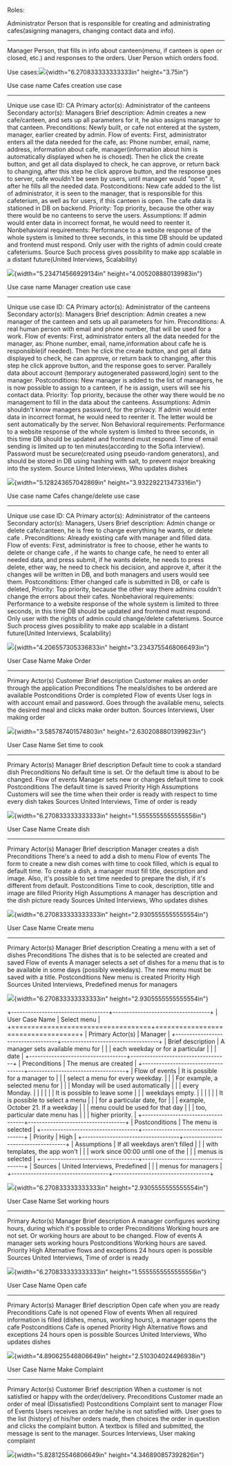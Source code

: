 Roles:

  Administrator   Person that is responsible for creating and administrating cafes(asigning managers, changing contact data and info).
  --------------- ----------------------------------------------------------------------------------------------------------------------
  Manager         Person, that fills in info about canteen(menu, if canteen is open or closed, etc.) and responses to the orders.
  User            Person which orders food.

Use cases:![](media/image7.png){width="6.270833333333333in"
height="3.75in"}

  Use case name                 Cafes creation use case
  ----------------------------- -----------------------------------------------------------------------------------------------------------------------------------------------------------------------------------------------------------------------------------------------------------------------------------------------------------------------------------------------------------------------------------------------------------------------------------------------------------------------------------------------------------
  Unique use case ID:           CA
  Primary actor(s):             Administrator of the canteens
  Secondary actor(s):           Managers
  Brief description:            Admin creates a new cafe/canteen, and sets up all parameters for it, he also assigns manager to that canteen.
  Preconditions:                Newly built, or cafe not entered at the system, manager, earlier created by admin.
  Flow of events:               First, administrator enters all the data needed for the cafe, as: Phone number, email, name, address, information about cafe, manager(information about him is automatically displayed when he is chosed). Then he click the create button, and get all data displayed to check, he can approve, or return back to changing, after this step he click approve button, and the response goes to server, cafe wouldn't be seen by users, until manager would "open" it, after he fills all the needed data.
  Postconditions:               New cafe added to the list of administrator, it is seen to the manager, that is responsible for this cafeterium, as well as for users, if this canteen is open. The cafe data is stationed in DB on backend.
  Priority:                     Top priority, because the other way there would be no canteens to serve the users.
  Assumptions:                  If admin would enter data in incorrect format, he would need to reenter it.
  Nonbehavioral requirements:   Performance to a website response of the whole system is limited to three seconds, in this time DB should be updated and frontend must respond. Only user with the rights of admin could create cafeteriums.
  Source                        Such process gives possibility to make app scalable in a distant future(United Interviews, Scalability)

![](media/image2.png){width="5.234714566929134in"
height="4.005208880139983in"}

  Use case name                  Manager creation use case
  ------------------------------ --------------------------------------------------------------------------------------------------------------------------------------------------------------------------------------------------------------------------------------------------------------------------------------------------------------------------------------------------------------------------------------------------------------------------------------------
  Unique use case ID:            CA
  Primary actor(s):              Administrator of the canteens
  Secondary actor(s):            Managers
  Brief description:             Admin creates a new manager of the canteen and sets up all parameters for him.
  Preconditions:                 A real human person with email and phone number, that will be used for a work.
  Flow of events:                First, administrator enters all the data needed for the manager, as: Phone number, email, name,information about cafe he is responsible(if needed). Then he click the create button, and get all data displayed to check, he can approve, or return back to changing, after this step he click approve button, and the response goes to server. Parallely data about account (temporary autogenerated password,login) sent to the manager.
  Postconditions:                New manager is added to the list of managers, he is now possible to assign to a canteen, if he is assign, users will see his contact data.
  Priority:                      Top priority, because the other way there would be no management to fill in the data about the canteens.
  Assumptions:                   Admin shouldn't know managers password, for the privacy. If admin would enter data in incorrect format, he would need to reenter it. The letter would be sent automatically by the server.
  Non Behavioral requirements:   Performance to a website response of the whole system is limited to three seconds, in this time DB should be updated and frontend must respond. Time of email sending is limited up to ten minutes(according to the Sofia interview). Password must be secure(created using pseudo-random generators), and should be stored in DB using hashing with salt, to prevent major breaking into the system.
  Source                         United Interviews, Who updates dishes

![](media/image6.png){width="5.128243657042869in"
height="3.932292213473316in"}

  Use case name                 Cafes change/delete use case
  ----------------------------- -------------------------------------------------------------------------------------------------------------------------------------------------------------------------------------------------------------------------------------------------------------------------------------------------------------------------------------------------------------------
  Unique use case ID:           CA
  Primary actor(s):             Administrator of the canteens
  Secondary actor(s):           Managers, Users
  Brief description:            Admin change or delete cafe/canteen, he is free to change everything he wants, or delete cafe .
  Preconditions:                Already existing cafe with manager and filled data.
  Flow of events:               First, administrator is free to choose, ether he wants to delete or change cafe , if he wants to change cafe, he need to enter all needed data, and press submit, if he wants delete, he needs to press delete, ether way, he need to check his decision, and approve it, after it the changes will be written in DB, and both managers and users would see them.
  Postconditions:               Ether changed cafe is submitted in DB, or cafe is deleted,
  Priority:                     Top priority, because the other way there admins couldn't change the errors about their cafes.
  Nonbehavioral requirements:   Performance to a website response of the whole system is limited to three seconds, in this time DB should be updated and frontend must respond. Only user with the rights of admin could change/delete cafeteriums.
  Source                        Such process gives possibility to make app scalable in a distant future(United Interviews, Scalability)

![](media/image9.png){width="4.206557305336833in"
height="3.2343755468066493in"}

  User Case Name      Make Order
  ------------------- ---------------------------------------------------------------------------------------------------------------------------------------
  Primary Actor(s)    Customer
  Brief description   Customer makes an order through the application
  Preconditions       The meals/dishes to be ordered are available
  Postconditions      Order is completed
  Flow of events      User logs in with account email and password. Goes through the available menu, selects the desired meal and clicks make order button.
  Sources             Interviews, User making order

![](media/image1.jpg){width="3.585787401574803in"
height="2.6302088801399823in"}

  User Case Name      Set time to cook
  ------------------- ---------------------------------------------------------------------------------------------
  Primary Actor(s)    Manager
  Brief description   Default time to cook a standard dish
  Preconditions       No default time is set. Or the default time is about to be changed.
  Flow of events      Manager sets new or changes default time to cook
  Postconditions      The default time is saved
  Priority            High
  Assumptions         Customers will see the time when their order is ready with respect to time every dish takes
  Sources             United Interviews, Time of order is ready

![](media/image5.png){width="6.270833333333333in"
height="1.5555555555555556in"}

  User Case Name      Create dish
  ------------------- ---------------------------------------------------------------------------------------------------------------------------------------------------------------------------------------------------------------------------------------------------------------
  Primary Actor(s)    Manager
  Brief description   Manager creates a dish
  Preconditions       There's a need to add a dish to menu
  Flow of events      The form to create a new dish comes with time to cook filled, which is equal to default time. To create a dish, a manager must fill title, description and image. Also, it's possible to set time needed to prepare the dish, if it's different from default.
  Postconditions      Time to cook, description, title and image are filled
  Priority            High
  Assumptions         A manager has description and the dish picture ready
  Sources             United Interviews, Who updates dishes

![](media/image10.png){width="6.270833333333333in"
height="2.9305555555555554in"}

  User Case Name      Create menu
  ------------------- -------------------------------------------------------------------------------------------------------------------------------------------------
  Primary Actor(s)    Manager
  Brief description   Creating a menu with a set of dishes
  Preconditions       The dishes that is to be selected are created and saved
  Flow of events      A manager selects a set of dishes for a menu that is to be available in some days (possibly weekdays). The new menu must be saved with a title.
  Postconditions      New menu is created
  Priority            High
  Sources             United Interviews, Predefined menus for managers

![](media/image8.png){width="6.270833333333333in"
height="2.9305555555555554in"}

+-----------------------------------+-----------------------------------+
| User Case Name                    | Select menu                       |
+===================================+===================================+
| Primary Actor(s)                  | Manager                           |
+-----------------------------------+-----------------------------------+
| Brief description                 | A manager sets available menu for |
|                                   | each weekday or for a particular  |
|                                   | date                              |
+-----------------------------------+-----------------------------------+
| Preconditions                     | The menus are created             |
+-----------------------------------+-----------------------------------+
| Flow of events                    | It is possible for a manager to   |
|                                   | select a menu for every weekday.  |
|                                   | For example, a selected menu for  |
|                                   | Monday will be used automatically |
|                                   | every Monday.                     |
|                                   |                                   |
|                                   | It is possible to leave some      |
|                                   | weekdays empty.                   |
|                                   |                                   |
|                                   | It is possible to select a menu   |
|                                   | for a particular date, for        |
|                                   | example, October 21. If a weekday |
|                                   | menu could be used for that day   |
|                                   | too, particular date menu has     |
|                                   | higher priority.                  |
+-----------------------------------+-----------------------------------+
| Postconditions                    | The menu is selected              |
+-----------------------------------+-----------------------------------+
| Priority                          | High                              |
+-----------------------------------+-----------------------------------+
| Assumptions                       | If all weekdays aren't filled     |
|                                   | with templates, the app won't     |
|                                   | work since 00:00 until one of the |
|                                   | menus is selected                 |
+-----------------------------------+-----------------------------------+
| Sources                           | United Interviews, Predefined     |
|                                   | menus for managers                |
+-----------------------------------+-----------------------------------+

![](media/image3.png){width="6.270833333333333in"
height="2.9305555555555554in"}

  User Case Name                     Set working hours
  ---------------------------------- -------------------------------------------------------------------------
  Primary Actor(s)                   Manager
  Brief description                  A manager configures working hours, during which it's possible to order
  Preconditions                      Working hours are not set. Or working hours are about to be changed.
  Flow of events                     A manager sets working hours
  Postconditions                     Working hours are saved.
  Priority                           High
  Alternative flows and exceptions   24 hours open is possible
  Sources                            United Interviews, Time of order is ready

![](media/image11.png){width="6.270833333333333in"
height="1.5555555555555556in"}

  User Case Name                     Open cafe
  ---------------------------------- --------------------------------------------------------------------------------------------------
  Primary Actor(s)                   Manager
  Brief description                  Open cafe when you are ready
  Preconditions                      Cafe is not opened
  Flow of events                     When all required information is filled (dishes, menus, working hours), a manager opens the cafe
  Postconditions                     Cafe is opened
  Priority                           High
  Alternative flows and exceptions   24 hours open is possible
  Sources                            United Interviews, Who updates dishes

![](media/image4.png){width="4.890625546806649in"
height="2.510304024496938in"}

  User Case Name      Make Complaint
  ------------------- ----------------------------------------------------------------------------------------------------------------------------------------------------------------------------------------------------------------------------------------------------------
  Primary Actor(s)    Customer
  Brief description   When a customer is not satisfied or happy with the order/delivery.
  Preconditions       Customer made an order of meal (Dissatisfied)
  Postconditions      Complaint sent to manager
  Flow of Events      Users receives an order he/she is not satisfied with. User goes to the list (history) of his/her orders made, then choices the order in question and clicks the complaint button. A textbox is filled and submitted, the message is sent to the manager.
  Sources             Interviews, User making complaint

![](media/image12.png){width="5.828125546806649in"
height="4.346890857392826in"}
